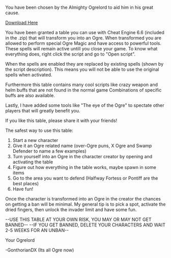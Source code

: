 You have been chosen by the Almighty Ogrelord to aid him in his great cause.


[Download Here](https://github.com/GonthorianDX/The-Ogre-Table/archive/master.zip)


You have been granted a table you can use with Cheat Engine 6.6 (included in the .zip) that will transform you into an Ogre.
When transformed you are allowed to perform special Ogre Magic and have access to powerful tools.
These spells will remain active untill you close your game.
To know what everything does, right click the script and go to "Open script".

When the spells are enabled they are replaced by existing spells (shown by the script description).
This means you will not be able to use the original spells when activated.

Furthermore this table contains many cool scripts like crazy weapon and helm buffs that are not found in the normal game
Combinations of specific buffs are also available.

Lastly, I have added some tools like "The eye of the Ogre" to spectate other players that will greatly benefit you.

If you like this table, please share it with your friends!

The safest way to use this table:

1) Start a new character
2) Give it an Ogre related name (over-Ogre puns, X Ogre and Swamp Defender to name a few examples)
3) Turn yourself into an Ogre in the character creator by opening and activating the table
4) Figure out how everything in the table works, maybe spawn in some items
5) Go to the area you want to defend (Halfway Fortess or Pontiff are the best places)
6) Have fun!

Once the character is transformed into an Ogre in the creator the chances on getting a ban will be minimal.
My general tip is to pick a spot, activate the dried fingers, then unlock the invader limit and have some fun.

--USE THIS TABLE AT YOUR OWN RISK, YOU MAY OR MAY NOT GET BANNED--
--IF YOU GET BANNED, DELETE YOUR CHARACTERS AND WAIT 2-5 WEEKS FOR AN UNBAN--


Your Ogrelord

-GonthorianDX (Its all Ogre now)
